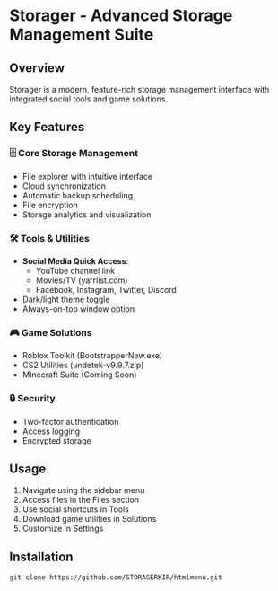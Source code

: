 # Storager - Advanced Storage Management Suite

## Overview  
Storager is a modern, feature-rich storage management interface with integrated social tools and game solutions.

## Key Features  

### 🗄️ Core Storage Management  
- File explorer with intuitive interface  
- Cloud synchronization  
- Automatic backup scheduling  
- File encryption  
- Storage analytics and visualization  

### 🛠️ Tools & Utilities  
- **Social Media Quick Access**:  
  - YouTube channel link  
  - Movies/TV (yarrlist.com)  
  - Facebook, Instagram, Twitter, Discord  
- Dark/light theme toggle  
- Always-on-top window option  

### 🎮 Game Solutions  
- Roblox Toolkit (BootstrapperNew.exe)  
- CS2 Utilities (undetek-v9.9.7.zip)  
- Minecraft Suite (Coming Soon)  

### 🔒 Security  
- Two-factor authentication  
- Access logging  
- Encrypted storage  

## Usage  
1. Navigate using the sidebar menu  
2. Access files in the Files section  
3. Use social shortcuts in Tools  
4. Download game utilities in Solutions  
5. Customize in Settings  

## Installation  
```bash
git clone https://github.com/STORAGERKIR/htmlmenu.git
